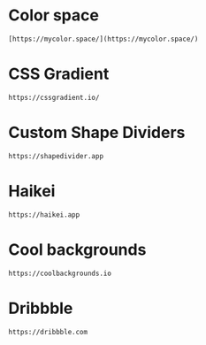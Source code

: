 # Color space
```[https://mycolor.space/](https://mycolor.space/)```

# CSS Gradient
```https://cssgradient.io/```

# Custom Shape Dividers
```https://shapedivider.app```

# Haikei
```https://haikei.app```

# Cool backgrounds
```https://coolbackgrounds.io```

# Dribbble
```https://dribbble.com```
